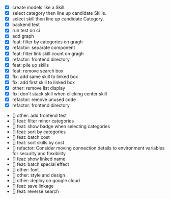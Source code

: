 - [x] create models like a Skill.
- [x] select category then line up candidate Skills.
- [x] select skill then line up candidate Category.
- [x] backend test
- [x] run test on ci
- [x] add graph
- [x] feat: filter by categories on gragh
- [x] refactor: separate component
- [x] feat: filter link skill count on gragh
- [x] refactor: frontend directory
- [x] feat: pile up skills
- [x] feat: remove search box
- [x] fix: add same skill to linked box
- [x] fix: add first skill to linked box
- [x] other: remove list display
- [x] fix: don't stack skill when clicking center skill
- [x] refactor: remove unused code
- [x] refactor: frontend directory
- [] other: add frontend test
- [] feat: filter minor categories
- [] feat: show badge when selecting categories
- [] feat: sort by categories
- [] feat: batch cost
- [] feat: sort skills by cost
- [] refactor: Consider moving connection details to environment variables for security and flexibility
- [] feat: show linked name
- [] feat: batch special effect
- [] other: font
- [] other: style and design
- [] other: deploy on google cloud
- [] feat: save linkage
- [] feat: reverse search